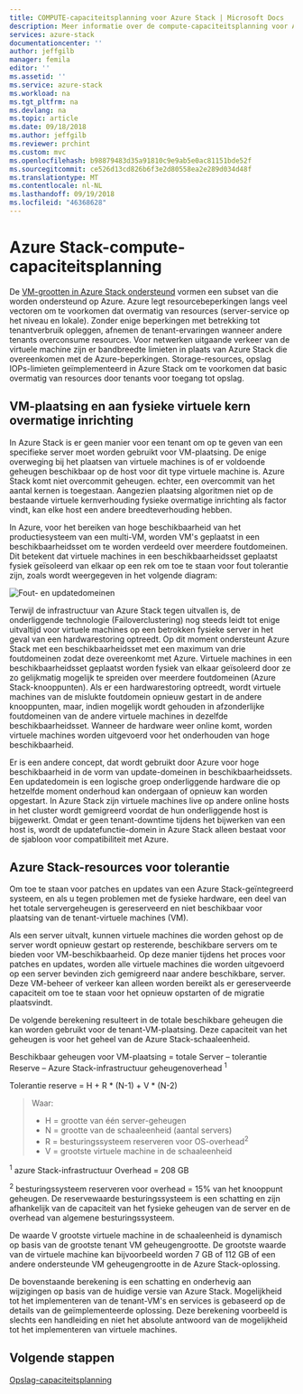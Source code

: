 ```yaml
---
title: COMPUTE-capaciteitsplanning voor Azure Stack | Microsoft Docs
description: Meer informatie over de compute-capaciteitsplanning voor Azure Stack-implementaties.
services: azure-stack
documentationcenter: ''
author: jeffgilb
manager: femila
editor: ''
ms.assetid: ''
ms.service: azure-stack
ms.workload: na
ms.tgt_pltfrm: na
ms.devlang: na
ms.topic: article
ms.date: 09/18/2018
ms.author: jeffgilb
ms.reviewer: prchint
ms.custom: mvc
ms.openlocfilehash: b98879483d35a91810c9e9ab5e0ac81151bde52f
ms.sourcegitcommit: ce526d13cd826b6f3e2d80558ea2e289d034d48f
ms.translationtype: MT
ms.contentlocale: nl-NL
ms.lasthandoff: 09/19/2018
ms.locfileid: "46368628"
---
```

# <a name="azure-stack-compute-capacity-planning"></a>Azure Stack-compute-capaciteitsplanning
De [VM-grootten in Azure Stack ondersteund](.\user\azure-stack-vm-sizes.md) vormen een subset van die worden ondersteund op Azure. Azure legt resourcebeperkingen langs veel vectoren om te voorkomen dat overmatig van resources (server-service op het niveau en lokale). Zonder enige beperkingen met betrekking tot tenantverbruik opleggen, afnemen de tenant-ervaringen wanneer andere tenants overconsume resources. Voor netwerken uitgaande verkeer van de virtuele machine zijn er bandbreedte limieten in plaats van Azure Stack die overeenkomen met de Azure-beperkingen. Storage-resources, opslag IOPs-limieten geïmplementeerd in Azure Stack om te voorkomen dat basic overmatig van resources door tenants voor toegang tot opslag.  

## <a name="vm-placement-and-virtual-to-physical-core-overprovisioning"></a>VM-plaatsing en aan fysieke virtuele kern overmatige inrichting
In Azure Stack is er geen manier voor een tenant om op te geven van een specifieke server moet worden gebruikt voor VM-plaatsing. De enige overweging bij het plaatsen van virtuele machines is of er voldoende geheugen beschikbaar op de host voor dit type virtuele machine is. Azure Stack komt niet overcommit geheugen. echter, een overcommit van het aantal kernen is toegestaan. Aangezien plaatsing algoritmen niet op de bestaande virtuele kernverhouding fysieke overmatige inrichting als factor vindt, kan elke host een andere breedteverhouding hebben. 

In Azure, voor het bereiken van hoge beschikbaarheid van het productiesysteem van een multi-VM, worden VM's geplaatst in een beschikbaarheidsset om te worden verdeeld over meerdere foutdomeinen. Dit betekent dat virtuele machines in een beschikbaarheidsset geplaatst fysiek geïsoleerd van elkaar op een rek om toe te staan voor fout tolerantie zijn, zoals wordt weergegeven in het volgende diagram:

![Fout- en updatedomeinen](media\azure-stack-capacity-planning\domains.png)


Terwijl de infrastructuur van Azure Stack tegen uitvallen is, de onderliggende technologie (Failoverclustering) nog steeds leidt tot enige uitvaltijd voor virtuele machines op een betrokken fysieke server in het geval van een hardwarestoring optreedt. Op dit moment ondersteunt Azure Stack met een beschikbaarheidsset met een maximum van drie foutdomeinen zodat deze overeenkomt met Azure. Virtuele machines in een beschikbaarheidsset geplaatst worden fysiek van elkaar geïsoleerd door ze zo gelijkmatig mogelijk te spreiden over meerdere foutdomeinen (Azure Stack-knooppunten). Als er een hardwarestoring optreedt, wordt virtuele machines van de mislukte foutdomein opnieuw gestart in de andere knooppunten, maar, indien mogelijk wordt gehouden in afzonderlijke foutdomeinen van de andere virtuele machines in dezelfde beschikbaarheidsset. Wanneer de hardware weer online komt, worden virtuele machines worden uitgevoerd voor het onderhouden van hoge beschikbaarheid.

Er is een andere concept, dat wordt gebruikt door Azure voor hoge beschikbaarheid in de vorm van update-domeinen in beschikbaarheidssets. Een updatedomein is een logische groep onderliggende hardware die op hetzelfde moment onderhoud kan ondergaan of opnieuw kan worden opgestart. In Azure Stack zijn virtuele machines live op andere online hosts in het cluster wordt gemigreerd voordat de hun onderliggende host is bijgewerkt. Omdat er geen tenant-downtime tijdens het bijwerken van een host is, wordt de updatefunctie-domein in Azure Stack alleen bestaat voor de sjabloon voor compatibiliteit met Azure.

## <a name="azure-stack-resiliency-resources"></a>Azure Stack-resources voor tolerantie
Om toe te staan voor patches en updates van een Azure Stack-geïntegreerd systeem, en als u tegen problemen met de fysieke hardware, een deel van het totale servergeheugen is gereserveerd en niet beschikbaar voor plaatsing van de tenant-virtuele machines (VM).

Als een server uitvalt, kunnen virtuele machines die worden gehost op de server wordt opnieuw gestart op resterende, beschikbare servers om te bieden voor VM-beschikbaarheid. Op deze manier tijdens het proces voor patches en updates, worden alle virtuele machines die worden uitgevoerd op een server bevinden zich gemigreerd naar andere beschikbare, server. Deze VM-beheer of verkeer kan alleen worden bereikt als er gereserveerde capaciteit om toe te staan voor het opnieuw opstarten of de migratie plaatsvindt.

De volgende berekening resulteert in de totale beschikbare geheugen die kan worden gebruikt voor de tenant-VM-plaatsing. Deze capaciteit van het geheugen is voor het geheel van de Azure Stack-schaaleenheid.

  Beschikbaar geheugen voor VM-plaatsing = totale Server – tolerantie Reserve – Azure Stack-infrastructuur geheugenoverhead <sup>1</sup>

  Tolerantie reserve = H + R * (N-1) + V * (N-2)

> Waar:
> - H = grootte van één server-geheugen
> - N = grootte van de schaaleenheid (aantal servers)
> - R = besturingssysteem reserveren voor OS-overhead<sup>2</sup>
> - V = grootste virtuele machine in de schaaleenheid

  <sup>1</sup> azure Stack-infrastructuur Overhead = 208 GB

  <sup>2</sup> besturingssysteem reserveren voor overhead = 15% van het knooppunt geheugen. De reservewaarde besturingssysteem is een schatting en zijn afhankelijk van de capaciteit van het fysieke geheugen van de server en de overhead van algemene besturingssysteem.

De waarde V grootste virtuele machine in de schaaleenheid is dynamisch op basis van de grootste tenant VM geheugengrootte. De grootste waarde van de virtuele machine kan bijvoorbeeld worden 7 GB of 112 GB of een andere ondersteunde VM geheugengrootte in de Azure Stack-oplossing.

De bovenstaande berekening is een schatting en onderhevig aan wijzigingen op basis van de huidige versie van Azure Stack. Mogelijkheid tot het implementeren van de tenant-VM's en services is gebaseerd op de details van de geïmplementeerde oplossing. Deze berekening voorbeeld is slechts een handleiding en niet het absolute antwoord van de mogelijkheid tot het implementeren van virtuele machines.



## <a name="next-steps"></a>Volgende stappen
[Opslag-capaciteitsplanning](capacity-planning-storage.md)
